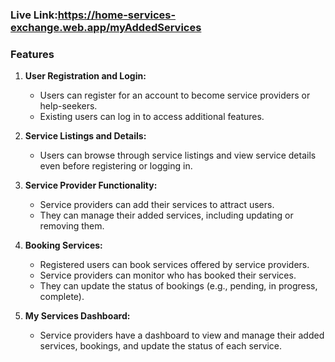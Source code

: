 ### Live Link:https://home-services-exchange.web.app/myAddedServices
### Features
1. **User Registration and Login:**
   - Users can register for an account to become service providers or help-seekers.
   - Existing users can log in to access additional features.

2. **Service Listings and Details:**
   - Users can browse through service listings and view service details even before registering or logging in.

3. **Service Provider Functionality:**
   - Service providers can add their services to attract users.
   - They can manage their added services, including updating or removing them.

4. **Booking Services:**
   - Registered users can book services offered by service providers.
   - Service providers can monitor who has booked their services.
   - They can update the status of bookings (e.g., pending, in progress, complete).

5. **My Services Dashboard:**
   - Service providers have a dashboard to view and manage their added services, bookings, and update the status of each service.

